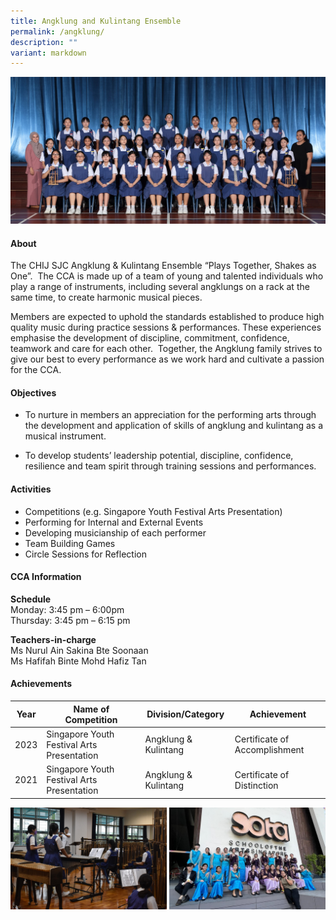 ```yaml
---
title: Angklung and Kulintang Ensemble
permalink: /angklung/
description: ""
variant: markdown
---
```

![](/images/CCA/2023/Angklung%20and%20Kulintang/angklung%20and%20kulintang%20ensemble.jpg)

#### **About**
The CHIJ SJC Angklung &amp; Kulintang Ensemble “Plays Together, Shakes as One”.&nbsp; The CCA is made up of a team of young and talented individuals who play a range of instruments, including several angklungs on a rack at the same time, to create harmonic musical pieces.

Members are expected to uphold the standards established to produce high quality music during practice sessions &amp; performances. These experiences emphasise the development of discipline, commitment, confidence, teamwork and care for each other.&nbsp; Together, the Angklung family strives to give our best to every performance as we work hard and cultivate a passion for the CCA.

#### **Objectives**
*   To nurture in members an appreciation for the performing arts through the development and application of skills of angklung and kulintang as a musical instrument.

*   To develop students’ leadership potential, discipline, confidence, resilience and team spirit through training sessions and performances.

#### **Activities**
* Competitions (e.g. Singapore Youth Festival Arts Presentation)
* Performing for Internal and External Events
* Developing musicianship of each performer
* Team Building Games
* Circle Sessions for Reflection

#### **CCA Information**
**Schedule**        
<br>Monday: 3:45 pm – 6:00pm 
<br>Thursday: 3:45 pm – 6:15 pm<br>

**Teachers-in-charge**
<br>Ms Nurul Ain Sakina Bte Soonaan
<br>Ms Hafifah Binte Mohd Hafiz Tan<br>


#### **Achievements**

| Year |   Name of Competition | Division/Category | Achievement |
| ---------- | ---------- | ---------- | ---------- |
| 2023    | Singapore Youth Festival Arts Presentation     | Angklung &amp; Kulintang     | Certificate of Accomplishment |
| 2021    | Singapore Youth Festival Arts Presentation     | Angklung &amp; Kulintang     | Certificate of Distinction |

![](/images/CCA/2023/Angklung%20and%20Kulintang/picture1.jpg)